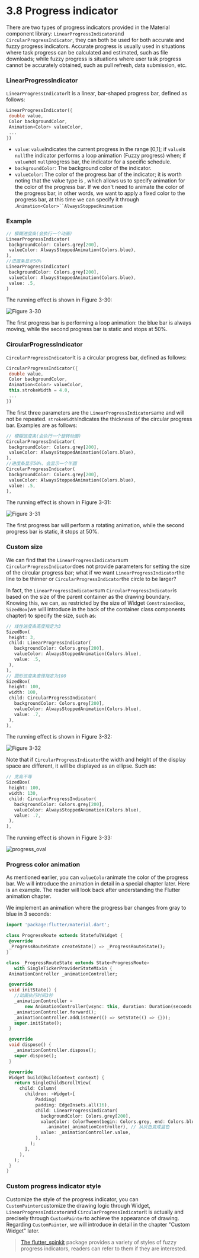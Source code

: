 # 3.8 Progress indicator

There are two types of progress indicators provided in the Material component library: `LinearProgressIndicator`and `CircularProgressIndicator`, they can both be used for both accurate and fuzzy progress indicators. Accurate progress is usually used in situations where task progress can be calculated and estimated, such as file downloads; while fuzzy progress is situations where user task progress cannot be accurately obtained, such as pull refresh, data submission, etc.

### LinearProgressIndicator

`LinearProgressIndicator`It is a linear, bar-shaped progress bar, defined as follows:

``` dart 
LinearProgressIndicator({
 double value,
 Color backgroundColor,
 Animation<Color> valueColor,
 ...
})

```

-   `value`: `value`Indicates the current progress in the range [0,1]; if `value`is `null`the indicator performs a loop animation (Fuzzy progress) when; if `value`not `null`progress bar, the indicator for a specific schedule.
-   `backgroundColor`: The background color of the indicator.
-   `valueColor`: The color of the progress bar of the indicator; it is worth noting that the value type is , which allows us to specify animation for the color of the progress bar. If we don't need to animate the color of the progress bar, in other words, we want to apply a fixed color to the progress bar, at this time we can specify it through .`Animation<Color>``AlwaysStoppedAnimation`

### Example

``` dart 
// 模糊进度条(会执行一个动画)
LinearProgressIndicator(
 backgroundColor: Colors.grey[200],
 valueColor: AlwaysStoppedAnimation(Colors.blue),
),
//进度条显示50%
LinearProgressIndicator(
 backgroundColor: Colors.grey[200],
 valueColor: AlwaysStoppedAnimation(Colors.blue),
 value: .5, 
)

```

The running effect is shown in Figure 3-30:

![Figure 3-30](https://pcdn.flutterchina.club/imgs/3-30.png)

The first progress bar is performing a loop animation: the blue bar is always moving, while the second progress bar is static and stops at 50%.

### CircularProgressIndicator

`CircularProgressIndicator`It is a circular progress bar, defined as follows:

``` dart 
CircularProgressIndicator({
 double value,
 Color backgroundColor,
 Animation<Color> valueColor,
 this.strokeWidth = 4.0,
 ...   
})

```

The first three parameters are the `LinearProgressIndicator`same and will not be repeated. `strokeWidth`Indicates the thickness of the circular progress bar. Examples are as follows:

``` dart 
// 模糊进度条(会执行一个旋转动画)
CircularProgressIndicator(
 backgroundColor: Colors.grey[200],
 valueColor: AlwaysStoppedAnimation(Colors.blue),
),
//进度条显示50%，会显示一个半圆
CircularProgressIndicator(
 backgroundColor: Colors.grey[200],
 valueColor: AlwaysStoppedAnimation(Colors.blue),
 value: .5,
),

```

The running effect is shown in Figure 3-31:

![Figure 3-31](https://pcdn.flutterchina.club/imgs/3-31.png)

The first progress bar will perform a rotating animation, while the second progress bar is static, it stops at 50%.

### Custom size

We can find that the `LinearProgressIndicator`sum `CircularProgressIndicator`does not provide parameters for setting the size of the circular progress bar; what if we want `LinearProgressIndicator`the line to be thinner or `CircularProgressIndicator`the circle to be larger?

In fact, the `LinearProgressIndicator`sum `CircularProgressIndicator`is based on the size of the parent container as the drawing boundary. Knowing this, we can, as restricted by the size of Widget `ConstrainedBox`, `SizedBox`(we will introduce in the back of the container class components chapter) to specify the size, such as:

``` dart 
// 线性进度条高度指定为3
SizedBox(
 height: 3,
 child: LinearProgressIndicator(
   backgroundColor: Colors.grey[200],
   valueColor: AlwaysStoppedAnimation(Colors.blue),
   value: .5,
 ),
),
// 圆形进度条直径指定为100
SizedBox(
 height: 100,
 width: 100,
 child: CircularProgressIndicator(
   backgroundColor: Colors.grey[200],
   valueColor: AlwaysStoppedAnimation(Colors.blue),
   value: .7,
 ),
),

```

The running effect is shown in Figure 3-32:

![Figure 3-32](https://pcdn.flutterchina.club/imgs/3-32.png)

Note that if `CircularProgressIndicator`the width and height of the display space are different, it will be displayed as an ellipse. Such as:

``` dart 
// 宽高不等
SizedBox(
 height: 100,
 width: 130,
 child: CircularProgressIndicator(
   backgroundColor: Colors.grey[200],
   valueColor: AlwaysStoppedAnimation(Colors.blue),
   value: .7,
 ),
),

```

The running effect is shown in Figure 3-33:

![progress_oval](https://pcdn.flutterchina.club/imgs/progress_oval.png)

### Progress color animation

As mentioned earlier, you can `valueColor`animate the color of the progress bar. We will introduce the animation in detail in a special chapter later. Here is an example. The reader will look back after understanding the Flutter animation chapter.

We implement an animation where the progress bar changes from gray to blue in 3 seconds:

``` dart 
import 'package:flutter/material.dart';

class ProgressRoute extends StatefulWidget {
 @override
 _ProgressRouteState createState() => _ProgressRouteState();
}

class _ProgressRouteState extends State<ProgressRoute>
   with SingleTickerProviderStateMixin {
 AnimationController _animationController;

 @override
 void initState() {
   //动画执行时间3秒  
   _animationController =
       new AnimationController(vsync: this, duration: Duration(seconds: 3));
   _animationController.forward();
   _animationController.addListener(() => setState(() => {}));
   super.initState();
 }

 @override
 void dispose() {
   _animationController.dispose();
   super.dispose();
 }

 @override
 Widget build(BuildContext context) {
   return SingleChildScrollView(
     child: Column(
       children: <Widget>[
           Padding(
           padding: EdgeInsets.all(16),
           child: LinearProgressIndicator(
             backgroundColor: Colors.grey[200],
             valueColor: ColorTween(begin: Colors.grey, end: Colors.blue)
               .animate(_animationController), // 从灰色变成蓝色
             value: _animationController.value,
           ),
         );
       ],
     ),
   );
 }
}

```

### Custom progress indicator style

Customize the style of the progress indicator, you can `CustomPainter`customize the drawing logic through Widget, `LinearProgressIndicator`and `CircularProgressIndicator`it is actually and precisely through `CustomPainter`to achieve the appearance of drawing. Regarding `CustomPainter`, we will introduce in detail in the chapter "Custom Widget" later.

> [The flutter_spinkit](https://pub.flutter-io.cn/packages/flutter_spinkit) package provides a variety of styles of fuzzy progress indicators, readers can refer to them if they are interested.
